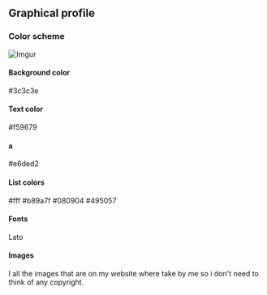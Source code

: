 ## Graphical profile
### Color scheme

![Imgur](https://i.imgur.com/iBX3hpU.jpg)
#### Background color
#3c3c3e

#### Text color
#f59679

#### a
#e6ded2

#### List colors
#fff
#b89a7f
#080904
#495057

#### Fonts
Lato
#### Images
I all the images that are on my website where take by me so i don't need to think of any copyright.
